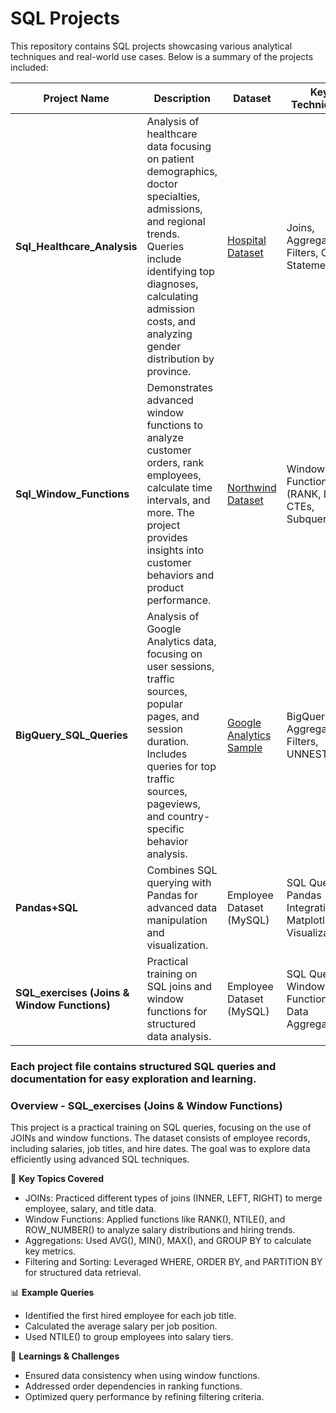 # SQL Projects

This repository contains SQL projects showcasing various analytical techniques and real-world use cases. Below is a summary of the projects included:

| **Project Name**            | **Description**                                                                                                    | **Dataset**                              | **Key Techniques**                            |
|-----------------------------|--------------------------------------------------------------------------------------------------------------------|------------------------------------------|------------------------------------------------|
| **Sql_Healthcare_Analysis** | Analysis of healthcare data focusing on patient demographics, doctor specialties, admissions, and regional trends. Queries include identifying top diagnoses, calculating admission costs, and analyzing gender distribution by province. | [Hospital Dataset](https://www.sql-practice.com/) | Joins, Aggregations, Filters, CASE Statements |
| **Sql_Window_Functions**    | Demonstrates advanced window functions to analyze customer orders, rank employees, calculate time intervals, and more. The project provides insights into customer behaviors and product performance. | [Northwind Dataset](https://www.sql-practice.com/) | Window Functions (RANK, LAG), CTEs, Subqueries |
| **BigQuery_SQL_Queries**    | Analysis of Google Analytics data, focusing on user sessions, traffic sources, popular pages, and session duration. Includes queries for top traffic sources, pageviews, and country-specific behavior analysis. | [Google Analytics Sample](https://cloud.google.com/bigquery/public-data) | BigQuery, Aggregations, Filters, UNNEST       |
| **Pandas+SQL**              | Combines SQL querying with Pandas for advanced data manipulation and visualization.              | Employee Dataset (MySQL)                 | SQL Queries, Pandas Integration, Matplotlib Visualization |
| **SQL_exercises (Joins & Window Functions)**| Practical training on SQL joins and window functions for structured data analysis.               | Employee Dataset (MySQL)                 | SQL Queries, Window Functions, Data Aggregation|

### Each project file contains structured SQL queries and documentation for easy exploration and learning.

### Overview - SQL_exercises (Joins & Window Functions)

This project is a practical training on SQL queries, focusing on the use of JOINs and window functions. The dataset consists of employee records, including salaries, job titles, and hire dates. The goal was to explore data efficiently using advanced SQL techniques.

🔑 **Key Topics Covered**
- JOINs: Practiced different types of joins (INNER, LEFT, RIGHT) to merge employee, salary, and title data.
- Window Functions: Applied functions like RANK(), NTILE(), and ROW_NUMBER() to analyze salary distributions and hiring trends.
- Aggregations: Used AVG(), MIN(), MAX(), and GROUP BY to calculate key metrics.
- Filtering and Sorting: Leveraged WHERE, ORDER BY, and PARTITION BY for structured data retrieval.

📊 **Example Queries**
- Identified the first hired employee for each job title.
- Calculated the average salary per job position.
- Used NTILE() to group employees into salary tiers.

📕 **Learnings & Challenges**
- Ensured data consistency when using window functions.
- Addressed order dependencies in ranking functions.
- Optimized query performance by refining filtering criteria.

